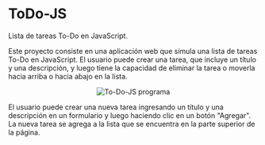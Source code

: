 # ToDo-JS
Lista de tareas To-Do en JavaScript.

Este proyecto consiste en una aplicación web que simula una lista de tareas To-Do en JavaScript. El usuario puede crear una tarea, que incluye un título y una descripción, y luego tiene la capacidad de eliminar la tarea o moverla hacia arriba o hacia abajo en la lista.

<p align="center">
  <img src="https://i.imgur.com/MV3bM7F.png" alt="To-Do-JS programa">
</p>

El usuario puede crear una nueva tarea ingresando un título y una descripción en un formulario y luego haciendo clic en un botón "Agregar". La nueva tarea se agrega a la lista que se encuentra en la parte superior de la página.